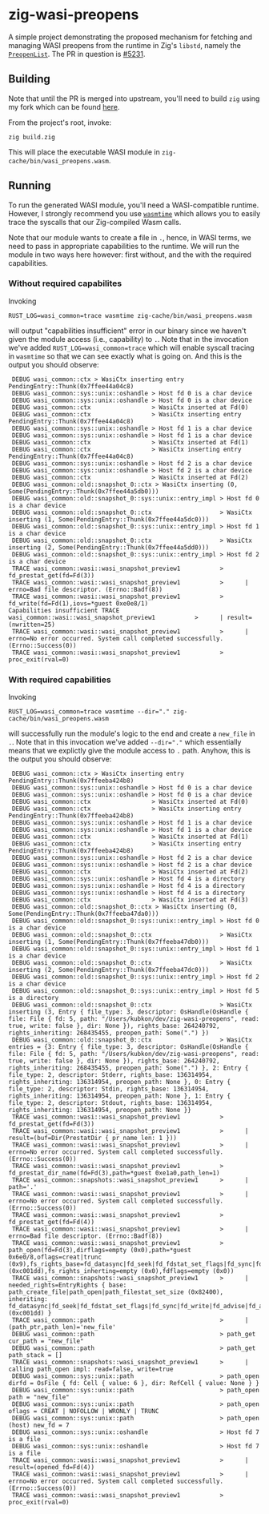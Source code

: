 # zig-wasi-preopens

A simple project demonstrating the proposed mechanism for fetching and managing WASI preopens
from the runtime in Zig's `libstd`, namely the [`PreopenList`]. The PR in question is [#5231].

[`PreopenList`]: https://github.com/kubkon/zig/blob/wasi-preopens/lib/std/fs/wasi.zig#L47
[#5231]: https://github.com/ziglang/zig/pull/5231

## Building

Note that until the PR is merged into upstream, you'll need to build `zig` using my fork
which can be found [here](https://github.com/kubkon/zig/tree/wasi-preopens).

From the project's root, invoke:

```
zig build.zig
```

This will place the executable WASI module in `zig-cache/bin/wasi_preopens.wasm`.

## Running

To run the generated WASI module, you'll need a WASI-compatible runtime. However, I strongly
recommend you use [`wasmtime`] which allows you to easily trace the syscalls that our Zig-compiled
Wasm calls.

[`wasmtime`]: https://github.com/bytecodealliance/wasmtime

Note that our module wants to create a file in `.`, hence, in WASI terms, we need to pass in
appropriate capabilities to the runtime. We will run the module in two ways here however: first
without, and the with the required capabilities.

### Without required capabilites

Invoking

```
RUST_LOG=wasi_common=trace wasmtime zig-cache/bin/wasi_preopens.wasm
```

will output "capabilities insufficient" error in our binary since we haven't given the module
access (i.e., capability) to `.`. Note that in the invocation we've added `RUST_LOG=wasi_common=trace`
which will enable syscall tracing in `wasmtime` so that we can see exactly what is going on.
And this is the output you should observe:

```
 DEBUG wasi_common::ctx > WasiCtx inserting entry PendingEntry::Thunk(0x7ffee44a04c8)
 DEBUG wasi_common::sys::unix::oshandle > Host fd 0 is a char device
 DEBUG wasi_common::sys::unix::oshandle > Host fd 0 is a char device
 DEBUG wasi_common::ctx                 > WasiCtx inserted at Fd(0)
 DEBUG wasi_common::ctx                 > WasiCtx inserting entry PendingEntry::Thunk(0x7ffee44a04c8)
 DEBUG wasi_common::sys::unix::oshandle > Host fd 1 is a char device
 DEBUG wasi_common::sys::unix::oshandle > Host fd 1 is a char device
 DEBUG wasi_common::ctx                 > WasiCtx inserted at Fd(1)
 DEBUG wasi_common::ctx                 > WasiCtx inserting entry PendingEntry::Thunk(0x7ffee44a04c8)
 DEBUG wasi_common::sys::unix::oshandle > Host fd 2 is a char device
 DEBUG wasi_common::sys::unix::oshandle > Host fd 2 is a char device
 DEBUG wasi_common::ctx                 > WasiCtx inserted at Fd(2)
 DEBUG wasi_common::old::snapshot_0::ctx > WasiCtx inserting (0, Some(PendingEntry::Thunk(0x7ffee44a5db0)))
 DEBUG wasi_common::old::snapshot_0::sys::unix::entry_impl > Host fd 0 is a char device
 DEBUG wasi_common::old::snapshot_0::ctx                   > WasiCtx inserting (1, Some(PendingEntry::Thunk(0x7ffee44a5dc0)))
 DEBUG wasi_common::old::snapshot_0::sys::unix::entry_impl > Host fd 1 is a char device
 DEBUG wasi_common::old::snapshot_0::ctx                   > WasiCtx inserting (2, Some(PendingEntry::Thunk(0x7ffee44a5dd0)))
 DEBUG wasi_common::old::snapshot_0::sys::unix::entry_impl > Host fd 2 is a char device
 TRACE wasi_common::wasi::wasi_snapshot_preview1           > fd_prestat_get(fd=Fd(3))
 TRACE wasi_common::wasi::wasi_snapshot_preview1           >      | errno=Bad file descriptor. (Errno::Badf(8))
 TRACE wasi_common::wasi::wasi_snapshot_preview1           > fd_write(fd=Fd(1),iovs=*guest 0xe0e8/1)
Capabilities insufficient TRACE wasi_common::wasi::wasi_snapshot_preview1           >      | result=(nwritten=25)
 TRACE wasi_common::wasi::wasi_snapshot_preview1           >      | errno=No error occurred. System call completed successfully. (Errno::Success(0))
 TRACE wasi_common::wasi::wasi_snapshot_preview1           > proc_exit(rval=0)
```

### With required capabilities

Invoking

```
RUST_LOG=wasi_common=trace wasmtime --dir="." zig-cache/bin/wasi_preopens.wasm
```

will successfully run the module's logic to the end and create a `new_file` in `.`. Note that
in this invocation we've added `--dir="."` which essentially means that we explictly give the module
access to `.` path. Anyhow, this is the output you should observe:

```
 DEBUG wasi_common::ctx > WasiCtx inserting entry PendingEntry::Thunk(0x7ffeeba424b8)
 DEBUG wasi_common::sys::unix::oshandle > Host fd 0 is a char device
 DEBUG wasi_common::sys::unix::oshandle > Host fd 0 is a char device
 DEBUG wasi_common::ctx                 > WasiCtx inserted at Fd(0)
 DEBUG wasi_common::ctx                 > WasiCtx inserting entry PendingEntry::Thunk(0x7ffeeba424b8)
 DEBUG wasi_common::sys::unix::oshandle > Host fd 1 is a char device
 DEBUG wasi_common::sys::unix::oshandle > Host fd 1 is a char device
 DEBUG wasi_common::ctx                 > WasiCtx inserted at Fd(1)
 DEBUG wasi_common::ctx                 > WasiCtx inserting entry PendingEntry::Thunk(0x7ffeeba424b8)
 DEBUG wasi_common::sys::unix::oshandle > Host fd 2 is a char device
 DEBUG wasi_common::sys::unix::oshandle > Host fd 2 is a char device
 DEBUG wasi_common::ctx                 > WasiCtx inserted at Fd(2)
 DEBUG wasi_common::sys::unix::oshandle > Host fd 4 is a directory
 DEBUG wasi_common::sys::unix::oshandle > Host fd 4 is a directory
 DEBUG wasi_common::sys::unix::oshandle > Host fd 4 is a directory
 DEBUG wasi_common::ctx                 > WasiCtx inserted at Fd(3)
 DEBUG wasi_common::old::snapshot_0::ctx > WasiCtx inserting (0, Some(PendingEntry::Thunk(0x7ffeeba47da0)))
 DEBUG wasi_common::old::snapshot_0::sys::unix::entry_impl > Host fd 0 is a char device
 DEBUG wasi_common::old::snapshot_0::ctx                   > WasiCtx inserting (1, Some(PendingEntry::Thunk(0x7ffeeba47db0)))
 DEBUG wasi_common::old::snapshot_0::sys::unix::entry_impl > Host fd 1 is a char device
 DEBUG wasi_common::old::snapshot_0::ctx                   > WasiCtx inserting (2, Some(PendingEntry::Thunk(0x7ffeeba47dc0)))
 DEBUG wasi_common::old::snapshot_0::sys::unix::entry_impl > Host fd 2 is a char device
 DEBUG wasi_common::old::snapshot_0::sys::unix::entry_impl > Host fd 5 is a directory
 DEBUG wasi_common::old::snapshot_0::ctx                   > WasiCtx inserting (3, Entry { file_type: 3, descriptor: OsHandle(OsHandle { file: File { fd: 5, path: "/Users/kubkon/dev/zig-wasi-preopens", read: true, write: false }, dir: None }), rights_base: 264240792, rights_inheriting: 268435455, preopen_path: Some(".") })
 DEBUG wasi_common::old::snapshot_0::ctx                   > WasiCtx entries = {3: Entry { file_type: 3, descriptor: OsHandle(OsHandle { file: File { fd: 5, path: "/Users/kubkon/dev/zig-wasi-preopens", read: true, write: false }, dir: None }), rights_base: 264240792, rights_inheriting: 268435455, preopen_path: Some(".") }, 2: Entry { file_type: 2, descriptor: Stderr, rights_base: 136314954, rights_inheriting: 136314954, preopen_path: None }, 0: Entry { file_type: 2, descriptor: Stdin, rights_base: 136314954, rights_inheriting: 136314954, preopen_path: None }, 1: Entry { file_type: 2, descriptor: Stdout, rights_base: 136314954, rights_inheriting: 136314954, preopen_path: None }}
 TRACE wasi_common::wasi::wasi_snapshot_preview1           > fd_prestat_get(fd=Fd(3))
 TRACE wasi_common::wasi::wasi_snapshot_preview1           >      | result=(buf=Dir(PrestatDir { pr_name_len: 1 }))
 TRACE wasi_common::wasi::wasi_snapshot_preview1           >      | errno=No error occurred. System call completed successfully. (Errno::Success(0))
 TRACE wasi_common::wasi::wasi_snapshot_preview1           > fd_prestat_dir_name(fd=Fd(3),path=*guest 0xe1a0,path_len=1)
 TRACE wasi_common::snapshots::wasi_snapshot_preview1      >      | path='.'
 TRACE wasi_common::wasi::wasi_snapshot_preview1           >      | errno=No error occurred. System call completed successfully. (Errno::Success(0))
 TRACE wasi_common::wasi::wasi_snapshot_preview1           > fd_prestat_get(fd=Fd(4))
 TRACE wasi_common::wasi::wasi_snapshot_preview1           >      | errno=Bad file descriptor. (Errno::Badf(8))
 TRACE wasi_common::wasi::wasi_snapshot_preview1           > path_open(fd=Fd(3),dirflags=empty (0x0),path=*guest 0x6e0/8,oflags=creat|trunc (0x9),fs_rights_base=fd_datasync|fd_seek|fd_fdstat_set_flags|fd_sync|fd_write|fd_advise|fd_allocate|fd_filestat_set_size|fd_filestat_set_times (0xc001dd),fs_rights_inherting=empty (0x0),fdflags=empty (0x0))
 TRACE wasi_common::snapshots::wasi_snapshot_preview1      >      | needed_rights=EntryRights { base: path_create_file|path_open|path_filestat_set_size (0x82400), inheriting: fd_datasync|fd_seek|fd_fdstat_set_flags|fd_sync|fd_write|fd_advise|fd_allocate|fd_filestat_set_size|fd_filestat_set_times (0xc001dd) }
 TRACE wasi_common::path                                   >      | (path_ptr,path_len)='new_file'
 DEBUG wasi_common::path                                   > path_get cur_path = "new_file"
 DEBUG wasi_common::path                                   > path_get path_stack = []
 TRACE wasi_common::snapshots::wasi_snapshot_preview1      >      | calling path_open impl: read=false, write=true
 DEBUG wasi_common::sys::unix::path                        > path_open dirfd = OsFile { fd: Cell { value: 6 }, dir: RefCell { value: None } }
 DEBUG wasi_common::sys::unix::path                        > path_open path = "new_file"
 DEBUG wasi_common::sys::unix::path                        > path_open oflags = CREAT | NOFOLLOW | WRONLY | TRUNC
 DEBUG wasi_common::sys::unix::path                        > path_open (host) new_fd = 7
 DEBUG wasi_common::sys::unix::oshandle                    > Host fd 7 is a file
 DEBUG wasi_common::sys::unix::oshandle                    > Host fd 7 is a file
 TRACE wasi_common::wasi::wasi_snapshot_preview1           >      | result=(opened_fd=Fd(4))
 TRACE wasi_common::wasi::wasi_snapshot_preview1           >      | errno=No error occurred. System call completed successfully. (Errno::Success(0))
 TRACE wasi_common::wasi::wasi_snapshot_preview1           > proc_exit(rval=0)
```
